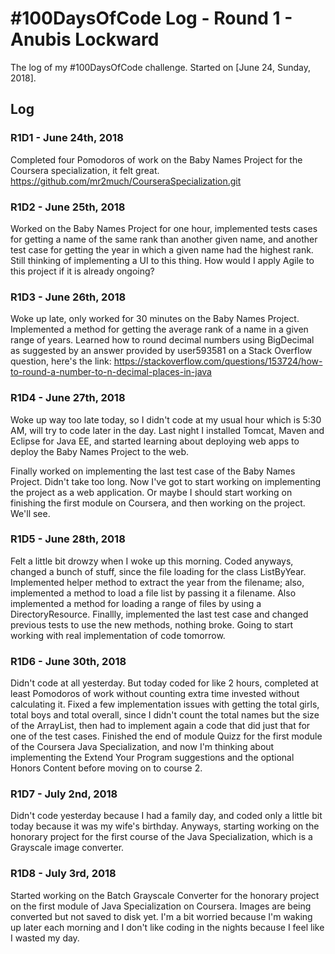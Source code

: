 # #100DaysOfCode Log - Round 1 - Anubis Lockward

The log of my #100DaysOfCode challenge. Started on [June 24, Sunday, 2018].

## Log

### R1D1 - June 24th, 2018
Completed four Pomodoros of work on the Baby Names Project for the Coursera specialization, it felt great. https://github.com/mr2much/CourseraSpecialization.git

### R1D2 - June 25th, 2018
Worked on the Baby Names Project for one hour, implemented tests cases for getting a name of the same rank than another given name, and another test case for getting the year in which a given name had the highest rank. Still thinking of implementing a UI to this thing. How would I apply Agile to this project if it is already ongoing?

### R1D3 - June 26th, 2018
Woke up late, only worked for 30 minutes on the Baby Names Project. Implemented a method for getting the average rank of a name in a given range of years. Learned how to round decimal numbers using BigDecimal as suggested by an answer provided by user593581 on a Stack Overflow question, here's the link: https://stackoverflow.com/questions/153724/how-to-round-a-number-to-n-decimal-places-in-java

### R1D4 - June 27th, 2018
Woke up way too late today, so I didn't code at my usual hour which is 5:30 AM, will try to code later in the day. Last night I installed Tomcat, Maven and Eclipse for Java EE, and started learning about deploying web apps to deploy the Baby Names Project to the web.

Finally worked on implementing the last test case of the Baby Names Project. Didn't take too long. Now I've got to start working on implementing the project as a web application. Or maybe I should start working on finishing the first module on Coursera, and then working on the project. We'll see.

### R1D5 - June 28th, 2018
Felt a little bit drowzy when I woke up this morning. Coded anyways, changed a bunch of stuff, since the file loading for the class ListByYear. Implemented helper method to extract the year from the filename; also, implemented a method to load a file list by passing it a filename. Also implemented a method for loading a range of files by using a DirectoryResource. Finallly, implemented the last test case and changed previous tests to use the new methods, nothing broke. Going to start working with real implementation of code tomorrow.

### R1D6 - June 30th, 2018

Didn't code at all yesterday. But today coded for like 2 hours, completed at least Pomodoros of work without counting extra time invested without calculating it. Fixed a few implementation issues with getting the total girls, total boys and total overall, since I didn't count the total names but the size of the ArrayList, then had to implement again a code that did just that for one of the test cases. Finished the end of module Quizz for the first module of the Coursera Java Specialization, and now I'm thinking about implementing the Extend Your Program suggestions and the optional Honors Content before moving on to course 2.

### R1D7 - July 2nd, 2018

Didn't code yesterday because I had a family day, and coded only a little bit today because it was my wife's birthday. Anyways, starting working on the honorary project for the first course of the Java Specialization, which is a Grayscale image converter.

### R1D8 - July 3rd, 2018

Started working on the Batch Grayscale Converter for the honorary project on the first module of Java Specialization on Coursera. Images are being converted but not saved to disk yet. I'm a bit worried because I'm waking up later each morning and I don't like coding in the nights because I feel like I wasted my day.

